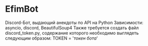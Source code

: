 # EfimBot
Discord-Бот, выдающий анекдоты по API на Python
Зависимости: asyncio, discord, BeautifulSoup4
Также требуется создать файл discord_token.py, содержание которого необходимо выглядеть следующим образом: TOKEN = '*токен бота*'
